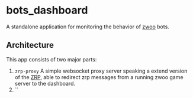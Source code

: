 # bots_dashboard

A standalone application for monitoring the behavior of [zwoo](https://github.com/fabiankachlock/zwoo) bots.

## Architecture

This app consists of two major parts:

1. `zrp-proxy` A simple websocket proxy server speaking a extend version of the [ZRP](#TODO), able to redirect zrp messages from a running zwoo game server to the dashboard.
2. ``